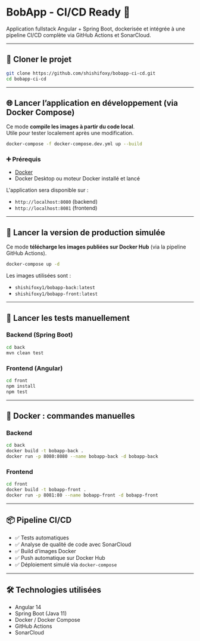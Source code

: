 # BobApp - CI/CD Ready 🚀

Application fullstack Angular + Spring Boot, dockerisée et intégrée à une pipeline CI/CD complète via GitHub Actions et SonarCloud.

---

## 🧩 Cloner le projet

```bash
git clone https://github.com/shishifoxy/bobapp-ci-cd.git
cd bobapp-ci-cd
```

---

## 🌐 Lancer l’application en développement (via Docker Compose)

Ce mode **compile les images à partir du code local**.  
Utile pour tester localement après une modification.

```bash
docker-compose -f docker-compose.dev.yml up --build
```

### ➕ Prérequis

- [Docker](https://www.docker.com/)
- Docker Desktop ou moteur Docker installé et lancé

L'application sera disponible sur :
- `http://localhost:8080` (backend)
- `http://localhost:8081` (frontend)

---

## 🚢 Lancer la version de production simulée

Ce mode **télécharge les images publiées sur Docker Hub** (via la pipeline GitHub Actions).

```bash
docker-compose up -d
```

Les images utilisées sont :
- `shishifoxy1/bobapp-back:latest`
- `shishifoxy1/bobapp-front:latest`

---

## 🧪 Lancer les tests manuellement

### Backend (Spring Boot)

```bash
cd back
mvn clean test
```

### Frontend (Angular)

```bash
cd front
npm install
npm test
```

---

## 🐳 Docker : commandes manuelles

### Backend

```bash
cd back
docker build -t bobapp-back .
docker run -p 8080:8080 --name bobapp-back -d bobapp-back
```

### Frontend

```bash
cd front
docker build -t bobapp-front .
docker run -p 8081:80 --name bobapp-front -d bobapp-front
```

---

## 📦 Pipeline CI/CD

- ✅ Tests automatiques
- ✅ Analyse de qualité de code avec SonarCloud
- ✅ Build d’images Docker
- ✅ Push automatique sur Docker Hub
- ✅ Déploiement simulé via `docker-compose`

---

## 🛠 Technologies utilisées

- Angular 14
- Spring Boot (Java 11)
- Docker / Docker Compose
- GitHub Actions
- SonarCloud
